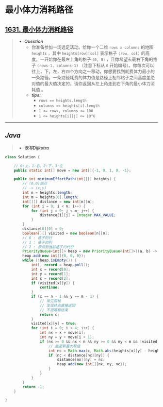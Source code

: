 # 最小体力消耗路径

## [1631. 最小体力消耗路径](https://leetcode.cn/problems/path-with-minimum-effort/)

> - ***Question***
>   - 你准备参加一场远足活动。给你一个二维 `rows x columns` 的地图 `heights` ，其中 `heights[row][col]` 表示格子 `(row, col)` 的高度。一开始你在最左上角的格子 `(0, 0)` ，且你希望去最右下角的格子 `(rows-1, columns-1)` （注意下标从 `0` 开始编号）。你每次可以往上，下，左，右四个方向之一移动，你想要找到耗费体力最小的一条路径。一条路径耗费的体力值是路径上相邻格子之间高度差绝对值的最大值决定的。请你返回从左上角走到右下角的最小体力消耗值 。
>   - ***tips:***
>     - `rows == heights.length`
>     - `columns == heights[i].length`
>     - `1 <= rows, columns <= 100`
>     - `1 <= heights[i][j] <= 10^6`

---

## *Java*

> - ***改写Dijkstra***

```java
class Solution {

    // 0:上，1:右，2:下，3:左
    public static int[] move = new int[]{-1, 0, 1, 0, -1};

    public int minimumEffortPath(int[][] heights) {
        // (0,0)源点
        // -> (x,y)
        int n = heights.length;
        int m = heights[0].length;
        int[][] distance = new int[n][m];
        for (int i = 0; i < n; i++) {
            for (int j = 0; j < m; j++) {
                distance[i][j] = Integer.MAX_VALUE;
            }
        }
        distance[0][0] = 0;
        boolean[][] visited = new boolean[n][m];
        // 0 : 格子的行
        // 1 : 格子的列
        // 2 : 源点到当前格子的代价
        PriorityQueue<int[]> heap = new PriorityQueue<int[]>((a, b) -> a[2] - b[2]);
        heap.add(new int[]{0, 0, 0});
        while (!heap.isEmpty()) {
            int[] record = heap.poll();
            int x = record[0];
            int y = record[1];
            int c = record[2];
            if (visited[x][y]) {
                continue;
            }
            if (x == n - 1 && y == m - 1) {
                // 常见剪枝
                // 发现终点直接返回
                // 不用等都结束
                return c;
            }
            visited[x][y] = true;
            for (int i = 0; i < 4; i++) {
                int nx = x + move[i];
                int ny = y + move[i + 1];
                if (nx >= 0 && nx < n && ny >= 0 && ny < m && !visited[nx][ny]) {
                    // 能更新最大权值
                    int nc = Math.max(c, Math.abs(heights[x][y] - heights[nx][ny]));
                    if (nc < distance[nx][ny]) {
                        distance[nx][ny] = nc;
                        heap.add(new int[]{nx, ny, nc});
                    }
                }
            }
        }
        return -1;
    }

}
```
